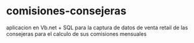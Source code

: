 # comisiones-consejeras
aplicacion en Vb.net + SQL para la captura de datos de venta retail de las consejeras para el calculo de sus comisiones mensuales
